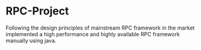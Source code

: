 # RPC-Project

Following the design principles of mainstream RPC framework in the market implemented a high performance and 
highly available RPC framework manually using java.

